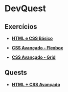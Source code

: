 # DevQuest

## Exercícios

- [**HTML e CSS Básico**](https://github.com/msmachado89/DevQuest/tree/main/exercises/html-e-css-basico)

- [**CSS Avançado - Flexbox**](https://github.com/msmachado89/DevQuest/tree/main/exercises/css-avancado-flexbox)

- [**CSS Avançado - Grid**](https://github.com/msmachado89/DevQuest)


## Quests

- [**HTML + CSS Avançado**](https://github.com/msmachado89/DevQuest/tree/main/quests/html-e-css-avancado/projeto-huddle-base)
